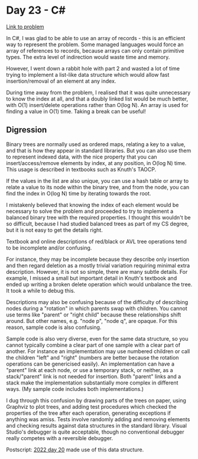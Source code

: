
# Day 23 - C#

[Link to problem](https://adventofcode.com/2020/day/23)

In C#, I was glad to be able to use an array of records - this
is an efficient way to represent the problem. Some managed
languages would force an array of references to records,
because arrays can only contain primitive types. The extra
level of indirection would waste time and memory.

However, I went down a rabbit hole with part 2 and wasted a lot of time
trying to implement a list-like data structure which would allow
fast insertion/removal of an element at any index. 

During time away from the problem, I realised that it was
quite unnecessary to know the index at all, and that a doubly
linked list would be much better, with O(1) insert/delete operations
rather than O(log N). An array is used for finding a value in
O(1) time. Taking a break can be useful!


## Digression

Binary trees are normally used as ordered maps, relating a key to
a value, and that is how they appear in standard libraries. But
you can also use them to represent indexed data, with the nice
property that you can insert/access/remove elements by index, at
any position, in O(log N) time. This usage is described in textbooks
such as Knuth's TAOCP.

If the values in the list are also unique, you can use a hash table
or array to relate a value to its node within the binary tree, and
from the node, you can find the index in O(log N) time by iterating
towards the root.

I mistakenly believed that knowing the
index of each element would be necessary to solve the problem and
proceeded to try to implement a balanced binary tree with the
required properties. I thought this wouldn't be so difficult, because
I had studied balanced trees as part of my CS degree, but it is not
easy to get the details right.

Textbook and online descriptions of red/black or AVL tree operations
tend to be incomplete and/or confusing.

For instance, they may be incomplete because they describe only
insertion and then regard deletion as a mostly trivial variation
requiring minimal extra description. However, it is not so simple,
there are many subtle details. For example, I missed a small but important
detail in Knuth's textbook and ended up writing a broken delete
operation which would unbalance the tree. It took a while to debug this.

Descriptions may also be confusing because of the difficulty of describing
nodes during a "rotation" in which parents swap with children. You cannot
use terms like "parent" or "right child" because these relationships shift
around. But other names, e.g. "node p", "node q", are opaque. For this
reason, sample code is also confusing.

Sample code is also very diverse, even for the same data structure,
so you cannot typically combine a clear part of one sample with a clear
part of another. For instance an implementation may use
numbered children or call the children "left" and "right" (numbers are
better because the rotation operations can be genericised easily).
An implementation can have a "parent" link at each node, or use a
temporary stack, or neither, as a stack/"parent" link is not needed
for insertion. Both "parent" links and a stack make the implementation
substantially more complex in different ways. (My sample code includes
both implementations.)

I dug through this confusion by drawing parts of the trees on paper, using 
Graphviz to plot trees, and adding test procedures which checked the
properties of the tree after each operation, generating exceptions if
anything was amiss. Tests involve randomly adding and removing
elements and checking results against data structures in the standard
library. Visual Studio's debugger is quite acceptable,
though no conventional debugger really competes with a reversible
debugger.

Postscript: [2022 day 20](../../2022/20) made use of this data structure.

